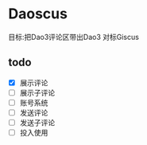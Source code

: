 # Daoscus
目标:把Dao3评论区带出Dao3
对标Giscus

## todo
- [x] 展示评论
- [ ] 展示子评论
- [ ] 账号系统
- [ ] 发送评论
- [ ] 发送子评论
- [ ] 投入使用